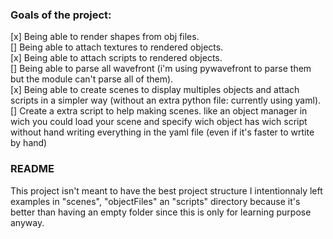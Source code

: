### Goals of the project:

[x] Being able to render shapes from obj files.   
[] Being able to attach textures to rendered objects.  
[x] Being able to attach scripts to rendered objects.  
[] Being able to parse all wavefront (i'm using pywavefront to parse them but the module can't parse all of them).  
[x] Being able to create scenes to display multiples objects and attach scripts in a simpler way (without an extra python file:
 currently using yaml).  
 [] Create a extra script to help making scenes. like an object manager in wich you could load your scene and specify wich object has wich script without hand writing everything in the yaml file (even if it's faster to wrtite by hand)
  
### README
This project isn't meant to have the best project structure I intentionnaly left examples in "scenes", "objectFiles" an "scripts" directory because it's better than having an empty folder since this is only for learning purpose anyway. 
